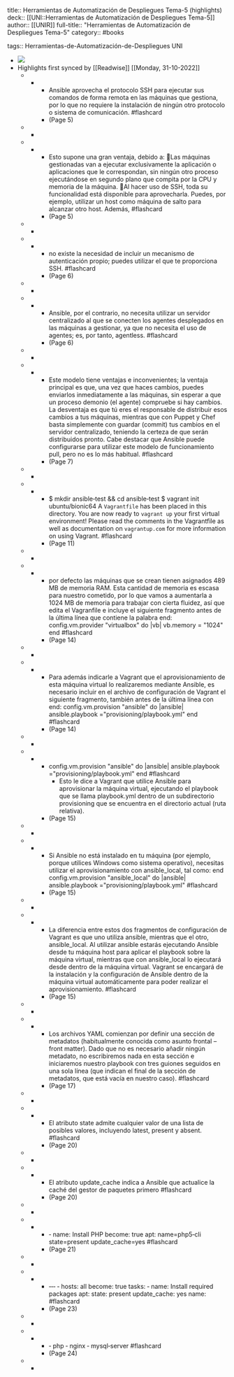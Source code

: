 title:: Herramientas de Automatización de Despliegues Tema-5 (highlights)
deck:: [[UNI::Herramientas de Automatización de Despliegues Tema-5]]
author:: [[UNIR]]
full-title:: "Herramientas de Automatización de Despliegues Tema-5"
category:: #books

tags:: Herramientas-de-Automatización-de-Despliegues UNI

- ![](https://readwise-assets.s3.amazonaws.com/media/uploaded_book_covers/profile_22942/e24dfa32-8bce-4c9c-b79d-96b8e71ec1b9.jpg)
- Highlights first synced by [[Readwise]] [[Monday, 31-10-2022]]
	- -
		- Ansible aprovecha el protocolo SSH para ejecutar sus comandos de forma remota en las máquinas que gestiona, por lo que no requiere la instalación de ningún otro protocolo o sistema de comunicación. #flashcard
		- (Page 5)
	- -
	- -
		- Esto supone una gran ventaja, debido a: Las máquinas gestionadas van a ejecutar exclusivamente la aplicación o aplicaciones que le correspondan, sin ningún otro proceso ejecutándose en segundo plano que compita por la CPU y memoria de la máquina. Al hacer uso de SSH, toda su funcionalidad está disponible para aprovecharla. Puedes, por ejemplo, utilizar un host como máquina de salto para alcanzar otro host. Además, #flashcard
		- (Page 5)
	- -
	- -
		- no  existe  la  necesidad  de  incluir  un  mecanismo  de  autenticación  propio;  puedes utilizar el que te proporciona SSH. #flashcard
		- (Page 6)
	- -
	- -
		- Ansible, por el contrario, no necesita utilizar un servidor centralizado al que  se  conecten  los  agentes  desplegados  en  las  máquinas  a  gestionar,  ya  que  no necesita el uso de agentes; es, por tanto, agentless. #flashcard
		- (Page 6)
	- -
	- -
		- Este modelo tiene ventajas e inconvenientes; la ventaja principal es que, una vez que haces cambios, puedes enviarlos inmediatamente a las máquinas, sin esperar a que un proceso demonio (el agente) compruebe si hay cambios. La desventaja es que tú eres  el  responsable  de  distribuir  esos  cambios  a  tus  máquinas,  mientras  que  con Puppet y Chef basta simplemente con guardar (commit) tus cambios en el servidor centralizado, teniendo la certeza de que serán distribuidos pronto. Cabe destacar que Ansible puede configurarse para utilizar este modelo de funcionamiento pull, pero no es lo más habitual. #flashcard
		- (Page 7)
	- -
	- -
		- $ mkdir ansible‐test && cd ansible‐test $ vagrant init ubuntu/bionic64 A `Vagrantfile` has been placed in this directory. You are now ready to `vagrant up` your first virtual environment! Please read the comments in the Vagrantfile as well as documentation on `vagrantup.com` for more information on using Vagrant. #flashcard
		- (Page 11)
	- -
	- -
		- por  defecto  las máquinas que se crean tienen asignados 489 MB de memoria RAM. Esta cantidad de memoria es escasa para nuestro cometido, por lo que vamos a aumentarla a 1024 MB de memoria para trabajar con cierta fluidez, así que edita el Vagranfile e incluye el siguiente fragmento antes de la última línea que contiene la palabra  end: config.vm.provider "virtualbox" do |vb| vb.memory = "1024" end #flashcard
		- (Page 14)
	- -
	- -
		- Para además indicarle a Vagrant que el aprovisionamiento de esta máquina virtual lo realizaremos mediante Ansible, es necesario incluir en el archivo de configuración de Vagrant el siguiente fragmento, también antes de la última línea con end: config.vm.provision "ansible" do |ansible| ansible.playbook ="provisioning/playbook.yml" end #flashcard
		- (Page 14)
	- -
	- -
		- config.vm.provision "ansible" do |ansible|
		  ansible.playbook ="provisioning/playbook.yml"
		  end #flashcard
			- Esto  le  dice  a  Vagrant  que  utilice  Ansible  para  aprovisionar  la  máquina  virtual, ejecutando  el  playbook  que  se  llama  playbook.yml  dentro  de  un  subdirectorio provisioning que se encuentra en el directorio actual (ruta relativa).
		- (Page 15)
	- -
	- -
		- Si Ansible no está instalado en tu máquina (por ejemplo, porque utilices Windows como sistema operativo), necesitas utilizar el aprovisionamiento con ansible_local, tal como: end config.vm.provision "ansible_local" do |ansible| ansible.playbook ="provisioning/playbook.yml" #flashcard
		- (Page 15)
	- -
	- -
		- La  diferencia  entre  estos  dos  fragmentos  de  configuración  de  Vagrant  es  que  uno utiliza  ansible,  mientras  que  el  otro,  ansible_local.  Al  utilizar  ansible  estarás ejecutando Ansible desde tu máquina host para aplicar el playbook sobre la máquina virtual,  mientras  que  con  ansible_local  lo  ejecutará  desde  dentro  de  la  máquina virtual. Vagrant se encargará de la instalación y la configuración de Ansible dentro de la máquina virtual automáticamente para poder realizar el aprovisionamiento. #flashcard
		- (Page 15)
	- -
	- -
		- Los archivos YAML comienzan por definir una sección de metadatos (habitualmente conocida  como  asunto  frontal  –  front  matter).  Dado  que  no  es  necesario  añadir ningún  metadato,  no  escribiremos  nada  en  esta  sección  e  iniciaremos  nuestro playbook con tres guiones seguidos en una sola línea (que indican el final de la sección de metadatos, que está vacía en nuestro caso). #flashcard
		- (Page 17)
	- -
	- -
		- El atributo state admite cualquier valor de una lista de posibles valores, incluyendo latest, present y absent. #flashcard
		- (Page 20)
	- -
	- -
		- El  atributo  update_cache  indica  a  Ansible  que  actualice  la  caché  del  gestor  de paquetes  primero #flashcard
		- (Page 20)
	- -
	- -
		- ‐  name: Install PHP become: true apt: name=php5‐cli state=present update_cache=yes #flashcard
		- (Page 21)
	- -
	- -
		- ‐‐‐ ‐ hosts: all become: true tasks: ‐ name: Install required packages apt: state: present update_cache: yes name: #flashcard
		- (Page 23)
	- -
	- -
		- ‐ php ‐ nginx ‐ mysql‐server #flashcard
		- (Page 24)
	- -